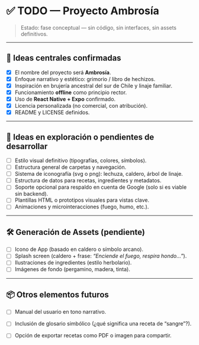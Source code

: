 # ✅ TODO — Proyecto Ambrosía

> Estado: fase conceptual — sin código, sin interfaces, sin assets definitivos.

---

## 🌱 Ideas centrales confirmadas

- [x] El nombre del proyecto será **Ambrosía**.
- [x] Enfoque narrativo y estético: grimorio / libro de hechizos.
- [x] Inspiración en brujería ancestral del sur de Chile y linaje familiar.
- [x] Funcionamiento **offline** como principio rector.
- [x] Uso de **React Native + Expo** confirmado.
- [x] Licencia personalizada (no comercial, con atribución).
- [x] README y LICENSE definidos.

---

## 🧠 Ideas en exploración o pendientes de desarrollar

- [ ] Estilo visual definitivo (tipografías, colores, símbolos).
- [ ] Estructura general de carpetas y navegación.
- [ ] Sistema de iconografía (svg o png): lechuza, caldero, árbol de linaje.
- [ ] Estructura de datos para recetas, ingredientes y metadatos.
- [ ] Soporte opcional para respaldo en cuenta de Google (solo si es viable sin backend).
- [ ] Plantillas HTML o prototipos visuales para vistas clave.
- [ ] Animaciones y microinteracciones (fuego, humo, etc.).

---

## 🛠️ Generación de Assets (pendiente)

- [ ] Icono de App (basado en caldero o símbolo arcano).
- [ ] Splash screen (caldero + frase: *“Enciende el fuego, respira hondo...”*).
- [ ] Ilustraciones de ingredientes (estilo herbolario).
- [ ] Imágenes de fondo (pergamino, madera, tinta).

---

## 📦 Otros elementos futuros

- [ ] Manual del usuario en tono narrativo.
- [ ] Inclusión de glosario simbólico (¿qué significa una receta de “sangre”?).
- [ ] Opción de exportar recetas como PDF o imagen para compartir.

